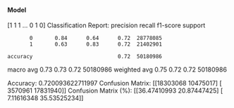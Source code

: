 #### Model
[1 1 1 ... 0 1 0]
Classification Report:
              precision    recall  f1-score   support

           0       0.84      0.64      0.72  28778085
           1       0.63      0.83      0.72  21402901

    accuracy                           0.72  50180986
   macro avg       0.73      0.73      0.72  50180986
weighted avg       0.75      0.72      0.72  50180986

Accuracy: 0.720093622711997
Confusion Matrix:
[[18303068 10475017]
 [ 3570961 17831940]]
Confusion Matrix (%):
[[36.47410993 20.87447425]
 [ 7.11616348 35.53525234]]
